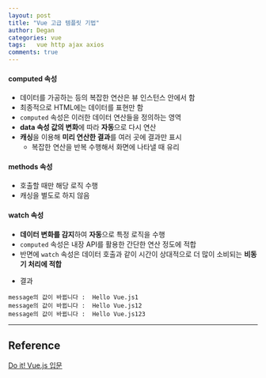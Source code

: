 ```yaml
---
layout: post
title: "Vue 고급 템플릿 기법"
author: Degan
categories: vue
tags:	vue http ajax axios
comments: true
---
```


#### computed 속성
- 데이터를 가공하는 등의 복잡한 연산은 뷰 인스턴스 안에서 함
- 최종적으로 HTML에는 데이터를 표현만 함
- `computed` 속성은 이러한 데이터 연산들을 정의하는 영역
- **data 속성 값의 변화**에 따라 **자동**으로 다시 연산
- **캐싱**을 이용해 **미리 연산한 결과**를 여러 곳에 결과만 표시
  - 복잡한 연산을 반복 수행해서 화면에 나타낼 때 유리


<script src="https://gist.github.com/degan85/17a79715ea92bdc8291538720758531d.js?file=computed-test.html"></script>

#### methods 속성
- 호출할 때만 해당 로직 수행
- 캐싱을 별도로 하지 않음

<script src="https://gist.github.com/degan85/17a79715ea92bdc8291538720758531d.js?file=method-test.html"></script>

#### watch 속성
- **데이터 변화를 감지**하여 **자동**으로 특정 로직을 수행
- `computed` 속성은 내장 API를 활용한 간단한 연산 정도에 적합
- 반면에 `watch` 속성은 데이터 호출과 같이 시간이 상대적으로 더 많이 소비되는 **비동기 처리에 적합**

<script src="https://gist.github.com/degan85/17a79715ea92bdc8291538720758531d.js?file=vue-watch.html"></script>

- 결과

```console
message의 값이 바뀝니다 :  Hello Vue.js1
message의 값이 바뀝니다 :  Hello Vue.js12
message의 값이 바뀝니다 :  Hello Vue.js123
```

---

## Reference

[Do it! Vue.js 입문](http://www.yes24.com/24/goods/58206961)
